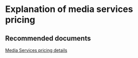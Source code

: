 <properties 
    pageTitle="Explanation of media services pricing"
    description="I have a question regarding media services pricing"
    service="microsoft.media"
    resource="mediaservices"
    authors="juliako"
    displayOrder="1"
    selfHelpType="resource"
    supportTopicIds=""
    resourceTags=""
    productPesIds=""
    cloudEnvironments="public"
 	articleId="883b60c9-a25f-434b-bb3d-0b1b2a30f1bc"
	ownershipId="StorageMediaEdge_Media"
/>

# Explanation of media services pricing

## **Recommended documents**

[Media Services pricing details](https://azure.microsoft.com/pricing/details/media-services/)

